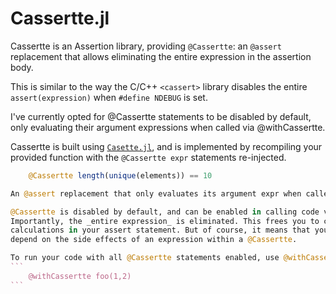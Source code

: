 # Cassertte.jl

Cassertte is an Assertion library, providing `@Cassertte`: an `@assert` replacement that allows eliminating the entire expression in the assertion body.

This is similar to the way the C/C++ `<cassert>` library disables the entire `assert(expression)` when `#define NDEBUG` is set.

I've currently opted for @Cassertte statements to be disabled by default, only evaluating their argument expressions when called via @withCassertte.

Cassertte is built using [`Casette.jl`](https://github.com/jrevels/Cassette.jl), and is implemented by recompiling your provided function with the `@Cassertte expr` statements re-injected.

````julia
    @Cassertte length(unique(elements)) == 10

An @assert replacement that only evaluates its argument expr when called via @withCassertte.

@Cassertte is disabled by default, and can be enabled in calling code via @withCassertte.
Importantly, the _entire expression_ is eliminated. This frees you to check expensive
calculations in your assert statement. But of course, it means that you should never
depend on the side effects of an expression within a @Cassertte.

To run your code with all @Cassertte statements enabled, use @withCassertte:
```
    @withCassertte foo(1,2)
```
````
